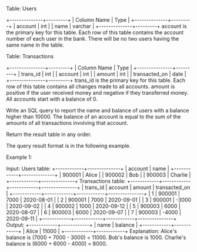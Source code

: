  Table: Users
 
 
 +--------------+---------+
 | Column Name  | Type    |
 +--------------+---------+
 | account      | int     |
 | name         | varchar |
 +--------------+---------+
 account is the primary key for this table.
 Each row of this table contains the account number of each user in the bank.
 There will be no two users having the same name in the table.
 
 
 
 
 Table: Transactions
 
 
 +---------------+---------+
 | Column Name   | Type    |
 +---------------+---------+
 | trans_id      | int     |
 | account       | int     |
 | amount        | int     |
 | transacted_on | date    |
 +---------------+---------+
 trans_id is the primary key for this table.
 Each row of this table contains all changes made to all accounts.
 amount is positive if the user received money and negative if they
 transferred money.
 All accounts start with a balance of 0.
 
 
 
 
 Write an SQL query to report the name and balance of users with a balance
 higher than 10000. The balance of an account is equal to the sum of the
 amounts of all transactions involving that account.
 
 Return the result table in any order.
 
 The query result format is in the following example.
 
 
 Example 1:
 
 
 Input: 
 Users table:
 +------------+--------------+
 | account    | name         |
 +------------+--------------+
 | 900001     | Alice        |
 | 900002     | Bob          |
 | 900003     | Charlie      |
 +------------+--------------+
 Transactions table:
 +------------+------------+------------+---------------+
 | trans_id   | account    | amount     | transacted_on |
 +------------+------------+------------+---------------+
 | 1          | 900001     | 7000       |  2020-08-01   |
 | 2          | 900001     | 7000       |  2020-09-01   |
 | 3          | 900001     | -3000      |  2020-09-02   |
 | 4          | 900002     | 1000       |  2020-09-12   |
 | 5          | 900003     | 6000       |  2020-08-07   |
 | 6          | 900003     | 6000       |  2020-09-07   |
 | 7          | 900003     | -4000      |  2020-09-11   |
 +------------+------------+------------+---------------+
 Output: 
 +------------+------------+
 | name       | balance    |
 +------------+------------+
 | Alice      | 11000      |
 +------------+------------+
 Explanation: 
 Alice's balance is (7000 + 7000 - 3000) = 11000.
 Bob's balance is 1000.
 Charlie's balance is (6000 + 6000 - 4000) = 8000.
 
 


